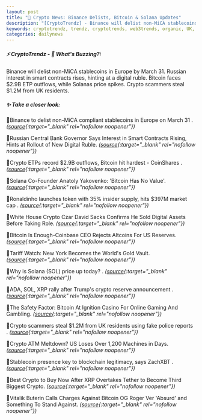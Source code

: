 ```yaml
---
layout: post
title: "🌌 Crypto News: Binance Delists, Bitcoin & Solana Updates"
description: "[CryptoTrendz] - Binance will delist non-MiCA stablecoins in Europe by March 31. Russian interest in smart contracts rises, hinting at a digital ruble. Bitcoin faces $2.9B ETP outflows, while Solanas price spikes. Crypto scammers steal $1.2M from UK residents."
keywords: cryptotrendz, trendz, cryptotrends, web3trends, organic, UK, Digital, CEO, token, Crypto, market, Bitcoin, Assets, XRP, stablecoins, Europe, Altcoins
categories: dailynews
---
```


##### ⚡ CryptoTrendz - 📌 *What's Buzzing?:*

Binance will delist non-MiCA stablecoins in Europe by March 31. Russian interest in smart contracts rises, hinting at a digital ruble. Bitcoin faces $2.9B ETP outflows, while Solanas price spikes. Crypto scammers steal $1.2M from UK residents.

##### ✨ *Take a closer look:*


🔹Binance to delist non-MiCA compliant stablecoins in Europe on March 31 . *([source](https://s.avyag.com/f9ss){:target="_blank" rel="nofollow noopener"})*

🔹Russian Central Bank Governor Says Interest in Smart Contracts Rising, Hints at Rollout of New Digital Ruble. *([source](https://s.avyag.com/ox1r){:target="_blank" rel="nofollow noopener"})*

🔹Crypto ETPs record $2.9B outflows, Bitcoin hit hardest - CoinShares . *([source](https://s.avyag.com/fsr9){:target="_blank" rel="nofollow noopener"})*

🔹Solana Co-Founder Anatoly Yakovenko: 'Bitcoin Has No Value'. *([source](https://s.avyag.com/897r){:target="_blank" rel="nofollow noopener"})*

🔹Ronaldinho launches token with 35% insider supply, hits $397M market cap . *([source](https://s.avyag.com/qn3w){:target="_blank" rel="nofollow noopener"})*

🔹White House Crypto Czar David Sacks Confirms He Sold Digital Assets Before Taking Role. *([source](https://s.avyag.com/ltm5){:target="_blank" rel="nofollow noopener"})*

🔹Bitcoin Is Enough-Coinbase CEO Rejects Altcoins For US Reserves. *([source](https://s.avyag.com/4d60){:target="_blank" rel="nofollow noopener"})*

🔹Tariff Watch: New York Becomes the World's Gold Vault. *([source](https://s.avyag.com/v0pz){:target="_blank" rel="nofollow noopener"})*

🔹Why is Solana (SOL) price up today? . *([source](https://s.avyag.com/39lu){:target="_blank" rel="nofollow noopener"})*

🔹ADA, SOL, XRP rally after Trump's crypto reserve announcement . *([source](https://s.avyag.com/atoo){:target="_blank" rel="nofollow noopener"})*

🔹The Safety Factor: Bitcoin At Ignition Casino For Online Gaming And Gambling. *([source](https://s.avyag.com/26f6){:target="_blank" rel="nofollow noopener"})*

🔹Crypto scammers steal $1.2M from UK residents using fake police reports . *([source](https://s.avyag.com/bf5z){:target="_blank" rel="nofollow noopener"})*

🔹Crypto ATM Meltdown? US Loses Over 1,200 Machines in Days. *([source](https://s.avyag.com/5bg3){:target="_blank" rel="nofollow noopener"})*

🔹Stablecoin presence key to blockchain legitimacy, says ZachXBT . *([source](https://s.avyag.com/4dnd){:target="_blank" rel="nofollow noopener"})*

🔹Best Crypto to Buy Now After XRP Overtakes Tether to Become Third Biggest Crypto. *([source](https://s.avyag.com/owst){:target="_blank" rel="nofollow noopener"})*

🔹Vitalik Buterin Calls Charges Against Bitcoin OG Roger Ver 'Absurd' and Something To Stand Against. *([source](https://s.avyag.com/1782){:target="_blank" rel="nofollow noopener"})*
